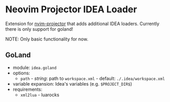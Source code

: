 # Neovim Projector IDEA Loader

Extension for [nvim-projector](https://github.com/kndndrj/nvim-projector) that
adds additional IDEA loaders.
Currently there is only support for goland!

NOTE: Only basic functionality for now.

## GoLand

- module: `idea.goland`
- options:
  - `path` - *string*: path to `workspace.xml` - default:
    `./.idea/workspace.xml`
- variable expansion: Idea's variables (e.g. `$PROJECT_DIR$`)
- requirements:
  - `xml2lua` - luarocks
